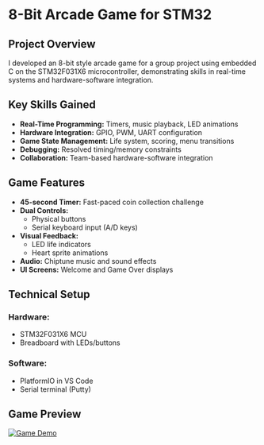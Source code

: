 # 8-Bit Arcade Game for STM32

## Project Overview
 I developed an 8-bit style arcade game for a group project using embedded C on the STM32F031X6 microcontroller, demonstrating skills in real-time systems and hardware-software integration.

## Key Skills Gained
- **Real-Time Programming:** Timers, music playback, LED animations
- **Hardware Integration:** GPIO, PWM, UART configuration
- **Game State Management:** Life system, scoring, menu transitions
- **Debugging:** Resolved timing/memory constraints
- **Collaboration:** Team-based hardware-software integration

## Game Features
- **45-second Timer:** Fast-paced coin collection challenge
- **Dual Controls:**
  - Physical buttons
  - Serial keyboard input (A/D keys)
- **Visual Feedback:**
  - LED life indicators
  - Heart sprite animations
- **Audio:** Chiptune music and sound effects
- **UI Screens:** Welcome and Game Over displays

## Technical Setup
### Hardware:
- STM32F031X6 MCU
- Breadboard with LEDs/buttons

### Software:
- PlatformIO in VS Code
- Serial terminal (Putty)

## Game Preview
[![Game Demo](https://img.youtube.com/vi/XXBCwJLTPe4/0.jpg)](https://youtu.be/XXBCwJLTPe4)
